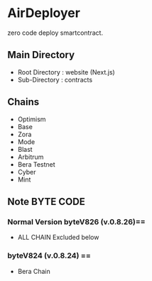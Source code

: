 # AirDeployer
zero code deploy smartcontract.

## Main Directory
- Root Directory : website (Next.js)
- Sub-Directory : contracts

## Chains
- Optimism
- Base
- Zora
- Mode
- Blast
- Arbitrum
- Bera Testnet
- Cyber
- Mint

## Note BYTE​ CODE

### Normal Version byteV826 (v.0.8.26)==
- ALL CHAIN Excluded below

### byteV824 (v.0.8.24) ==
- Bera Chain


